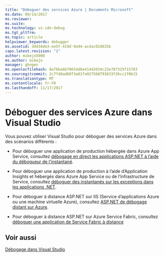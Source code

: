 ```yaml
---
title: "Déboguer des services Azure | Documents Microsoft"
ms.date: 09/14/2017
ms.reviewer: 
ms.suite: 
ms.technology: vs-ide-debug
ms.tgt_pltfrm: 
ms.topic: article
helpviewer_keywords: debugger
ms.assetid: 3d434de3-ee5f-419d-9a94-ac4ac02d635b
caps.latest.revision: "1"
author: mikejo5000
ms.author: mikejo
manager: ghogen
ms.openlocfilehash: 8a7bba6b70654d6e41442034c23e787325f15783
ms.sourcegitcommit: 2c7f48ad6073a81fa927568793633f26cc1f0b15
ms.translationtype: MT
ms.contentlocale: fr-FR
ms.lasthandoff: 11/17/2017
---
```

# <a name="debug-azure-services-in-visual-studio"></a>Déboguer des services Azure dans Visual Studio

Vous pouvez utiliser Visual Studio pour déboguer des services Azure dans des scénarios différents :

- Pour déboguer une application de production hébergée dans Azure App Service, consultez [débogage en direct les applications ASP.NET à l’aide du débogueur de l’instantané](../debugger/debug-live-azure-applications.md).

- Pour déboguer une application de production à l’aide d’Application Insights et hébergés dans Azure App Service ou de l’infrastructure de Service, consultez [déboguer des instantanés sur les exceptions dans les applications .NET](/azure/application-insights/app-insights-snapshot-debugger).

- Pour déboguer à distance ASP.NET sur IIS (Service d’applications Azure ou une machine virtuelle Azure), consultez [ASP.NET de débogage distant sur Azure](remote-debugging-azure.md).

- Pour déboguer à distance ASP.NET sur Azure Service Fabric, consultez [déboguer une application de Service Fabric à distance](/azure/service-fabric/service-fabric-debugging-your-application#debug-a-remote-service-fabric-application)

## <a name="see-also"></a>Voir aussi  
 [Débogage dans Visual Studio](../debugger/index.md)
